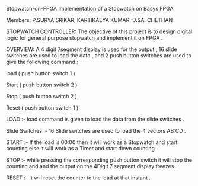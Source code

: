 Stopwatch-on-FPGA
Implementation of a Stopwatch on Basys FPGA

Members: P.SURYA SRIKAR, KARTIKAEYA KUMAR, D.SAI CHETHAN

STOPWATCH CONTROLLER: The objective of this project is to design digital logic for general purpose stopwatch and implement it on FPGA .

OVERVIEW: A 4 digit 7segment display is used for the output , 16 slide switches are used to load the data , and 2 push button switches are used to give the following command :

load ( push button switch 1 )

Start ( push button switch 2 )

Stop ( push button switch 2 )

Reset ( push button switch 1 )

LOAD :- load command is given to load the data from the slide switches .

Slide Switches :- 16 Slide switches are used to load the 4 vectors AB:CD .

START :- If the load is 00:00 then it will work as a Stopwatch and start counting else it will work as a Timer and start down counting .

STOP :- while pressing the corresponding push button switch it will stop the counting and and the output on the 4Digit 7 segment display freezes .

RESET :- It will reset the counter to the load at that instant .
